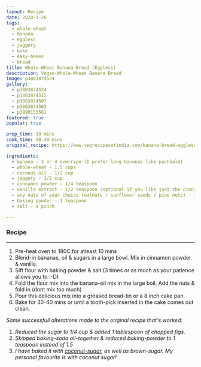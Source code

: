 ```yaml
---
layout: Recipe
date: 2020-3-26
tags:
  - whole-wheat
  - banana
  - eggless
  - jaggery
  - bake
  - easy-bakes
  - bread
title: Whole-Wheat Banana Bread (Eggless)
description: Vegan-Whole-Wheat Banana Bread
image: p3883874524
gallery: 
  - p3883874524
  - p3883874515
  - p3883874507
  - p3883874503
  - p3890155561
featured: true
popular: true

prep_time: 10 mins
cook_time: 30-40 mins
original_recipe: https://www.vegrecipesofindia.com/banana-bread-eggless-vegan-recipe/

ingredients:
  - banana - 3 or 4 overripe (I prefer long bananas like pachbale)
  - whole-wheat - 1.5 cups
  - coconut-oil - 1/2 cup
  - jaggery - 1/2 cup
  - cinnamon powder - 1/4 teaspoon
  - vanilla extract - 1/2 teaspoon (optional if you like just the cinnamon flavour) 
  - any nuts of your choice (walnuts / sunflower seeds / pine nuts) - 1 to 2 tablespoon (optional)
  - baking powder - 1 teaspoon
  - salt - a pinch

---
```


### Recipe

----

1. Pre-heat oven to 180C for atleast 10 mins
2. Blend-in bananas, oil & sugars in a large bowl. Mix in cinnamon powder & vanilla.
3. Sift flour with baking powder & salt (3 times or as much as your patience allows you to :-D)
4. Fold the flour mix into the banana-oil mix in the large boil. Add the nuts & fold in (dont mix too much)
5. Pour this delicious mix into a greased bread-tin or a 8 inch cake pan.
6. Bake for 30-40 mins or until a tooth-pick inserted in the cake comes out clean.

  

*Some successfull alterations made to the original recipe that's worked:*

  1. *Reduced the sugar to 1/4 cup & added 1 tablespoon of chopped figs.*
  2. *Skipped baking-soda all-together & reduced baking-powder to 1 teaspoon instead of 1.5*
  3. *I have baked it with [coconut-sugar](http://farmmadefoods.com/coconut-sugar.html), as well as brown-sugar. My personal favourite is with coconut sugar!*

​        



